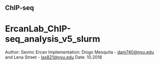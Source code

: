 ## ChIP-seq ##

# ErcanLab_ChIP-seq_analysis_v5_slurm

Author: Sevinc Ercan
Implementation: Diogo Mesquita - dam740@nyu.edu and Lena Street - las821@nyu.edu
Date: 10.2018
